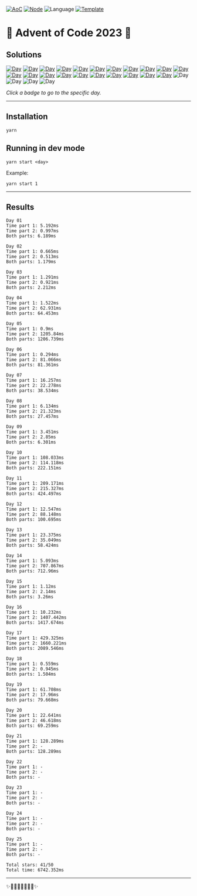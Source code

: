 <!-- Entries between SOLUTIONS and RESULTS tags are auto-generated -->

[![AoC](https://badgen.net/badge/AoC/2023/blue)](https://adventofcode.com/2023)
[![Node](https://badgen.net/badge/Node/v16.13.0+/blue)](https://nodejs.org/en/download/)
![Language](https://badgen.net/badge/Language/TypeScript/blue)
[![Template](https://badgen.net/badge/Template/aocrunner/blue)](https://github.com/caderek/aocrunner)

# 🎄 Advent of Code 2023 🎄

## Solutions

<!--SOLUTIONS-->

[![Day](https://badgen.net/badge/01/%E2%98%85%E2%98%85/green)](src/day01)
[![Day](https://badgen.net/badge/02/%E2%98%85%E2%98%85/green)](src/day02)
[![Day](https://badgen.net/badge/03/%E2%98%85%E2%98%85/green)](src/day03)
[![Day](https://badgen.net/badge/04/%E2%98%85%E2%98%85/green)](src/day04)
[![Day](https://badgen.net/badge/05/%E2%98%85%E2%98%85/green)](src/day05)
[![Day](https://badgen.net/badge/06/%E2%98%85%E2%98%85/green)](src/day06)
[![Day](https://badgen.net/badge/07/%E2%98%85%E2%98%85/green)](src/day07)
[![Day](https://badgen.net/badge/08/%E2%98%85%E2%98%85/green)](src/day08)
[![Day](https://badgen.net/badge/09/%E2%98%85%E2%98%85/green)](src/day09)
[![Day](https://badgen.net/badge/10/%E2%98%85%E2%98%85/green)](src/day10)
[![Day](https://badgen.net/badge/11/%E2%98%85%E2%98%85/green)](src/day11)
[![Day](https://badgen.net/badge/12/%E2%98%85%E2%98%85/green)](src/day12)
[![Day](https://badgen.net/badge/13/%E2%98%85%E2%98%85/green)](src/day13)
[![Day](https://badgen.net/badge/14/%E2%98%85%E2%98%85/green)](src/day14)
[![Day](https://badgen.net/badge/15/%E2%98%85%E2%98%85/green)](src/day15)
[![Day](https://badgen.net/badge/16/%E2%98%85%E2%98%85/green)](src/day16)
[![Day](https://badgen.net/badge/17/%E2%98%85%E2%98%85/green)](src/day17)
[![Day](https://badgen.net/badge/18/%E2%98%85%E2%98%85/green)](src/day18)
[![Day](https://badgen.net/badge/19/%E2%98%85%E2%98%85/green)](src/day19)
[![Day](https://badgen.net/badge/20/%E2%98%85%E2%98%85/green)](src/day20)
[![Day](https://badgen.net/badge/21/%E2%98%85%E2%98%86/yellow)](src/day21)
![Day](https://badgen.net/badge/22/%E2%98%86%E2%98%86/gray)
![Day](https://badgen.net/badge/23/%E2%98%86%E2%98%86/gray)
![Day](https://badgen.net/badge/24/%E2%98%86%E2%98%86/gray)
![Day](https://badgen.net/badge/25/%E2%98%86%E2%98%86/gray)

<!--/SOLUTIONS-->

_Click a badge to go to the specific day._

---

## Installation

```
yarn
```

## Running in dev mode

```
yarn start <day>
```

Example:

```
yarn start 1
```

---

## Results

<!--RESULTS-->

```
Day 01
Time part 1: 5.192ms
Time part 2: 0.997ms
Both parts: 6.189ms
```

```
Day 02
Time part 1: 0.665ms
Time part 2: 0.513ms
Both parts: 1.179ms
```

```
Day 03
Time part 1: 1.291ms
Time part 2: 0.921ms
Both parts: 2.212ms
```

```
Day 04
Time part 1: 1.522ms
Time part 2: 62.931ms
Both parts: 64.453ms
```

```
Day 05
Time part 1: 0.9ms
Time part 2: 1205.84ms
Both parts: 1206.739ms
```

```
Day 06
Time part 1: 0.294ms
Time part 2: 81.066ms
Both parts: 81.361ms
```

```
Day 07
Time part 1: 16.257ms
Time part 2: 22.278ms
Both parts: 38.534ms
```

```
Day 08
Time part 1: 6.134ms
Time part 2: 21.323ms
Both parts: 27.457ms
```

```
Day 09
Time part 1: 3.451ms
Time part 2: 2.85ms
Both parts: 6.301ms
```

```
Day 10
Time part 1: 108.033ms
Time part 2: 114.118ms
Both parts: 222.151ms
```

```
Day 11
Time part 1: 209.171ms
Time part 2: 215.327ms
Both parts: 424.497ms
```

```
Day 12
Time part 1: 12.547ms
Time part 2: 88.148ms
Both parts: 100.695ms
```

```
Day 13
Time part 1: 23.375ms
Time part 2: 35.049ms
Both parts: 58.424ms
```

```
Day 14
Time part 1: 5.093ms
Time part 2: 707.867ms
Both parts: 712.96ms
```

```
Day 15
Time part 1: 1.12ms
Time part 2: 2.14ms
Both parts: 3.26ms
```

```
Day 16
Time part 1: 10.232ms
Time part 2: 1407.442ms
Both parts: 1417.674ms
```

```
Day 17
Time part 1: 429.325ms
Time part 2: 1660.221ms
Both parts: 2089.546ms
```

```
Day 18
Time part 1: 0.559ms
Time part 2: 0.945ms
Both parts: 1.504ms
```

```
Day 19
Time part 1: 61.708ms
Time part 2: 17.96ms
Both parts: 79.668ms
```

```
Day 20
Time part 1: 22.641ms
Time part 2: 46.618ms
Both parts: 69.259ms
```

```
Day 21
Time part 1: 128.289ms
Time part 2: -
Both parts: 128.289ms
```

```
Day 22
Time part 1: -
Time part 2: -
Both parts: -
```

```
Day 23
Time part 1: -
Time part 2: -
Both parts: -
```

```
Day 24
Time part 1: -
Time part 2: -
Both parts: -
```

```
Day 25
Time part 1: -
Time part 2: -
Both parts: -
```

```
Total stars: 41/50
Total time: 6742.352ms
```

<!--/RESULTS-->

---

✨🎄🎁🎄🎅🎄🎁🎄✨